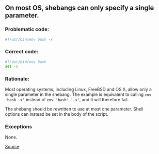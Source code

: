 ## On most OS, shebangs can only specify a single parameter.

### Problematic code:

```sh
#!/usr/bin/env bash -x
```

### Correct code:

```sh
#!/usr/bin/env bash
set -x
```

### Rationale:

Most operating systems, including Linux, FreeBSD and OS X, allow only a single parameter in the shebang. The example is equivalent to calling `env 'bash -x'` instead of `env 'bash' '-x'`, and it will therefore fail.

The shebang should be rewritten to use at most one parameter. Shell options can instead be set in the body of the script.

### Exceptions

None.

[Source](https://github.com/koalaman/shellcheck/wiki/SC2096)

